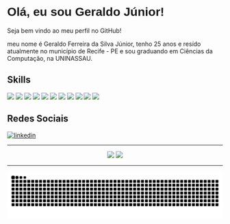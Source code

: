 <h1 style="font-family:Arial,sans-serif;">Olá, eu sou Geraldo Júnior!</h1>
<p>Seja bem vindo ao meu perfil no GitHub!</p>
<p>meu nome é Geraldo Ferreira da Silva Júnior, tenho 25 anos e resído atualmente no município de Recife - PE e sou graduando em Ciências da Computação, na UNINASSAU.</p>
<h2>Skills</h2>
<div>
<img height="45px" src= "https://icongr.am/devicon/git-original.svg?size=128&color=currentColor"/>
<img height="45px" src= "https://icongr.am/devicon/github-original.svg?size=128&color=currentColor"/>
<img height="45px" src= "https://icongr.am/devicon/html5-original.svg?size=128&color=currentColor"/>
<img height="45px" src= "https://icongr.am/devicon/css3-original.svg?size=128&color=currentColor"/>
<img height="45px" src= "https://icongr.am/devicon/javascript-original.svg?size=128&color=currentColor"/>
<img height="45px" src= "https://icongr.am/devicon/typescript-original.svg?size=128&color=currentColor"/>
<img height="45px" src= "https://icongr.am/devicon/nodejs-original.svg?size=128&color=currentColor"/>
<img height="45px" src= "https://icongr.am/devicon/angularjs-original.svg?size=128&color=currentColor"/>
<img height="45px" src= "https://icongr.am/devicon/java-original.svg?size=128&color=currentColor"/>
<img height="45px" src= "https://icongr.am/devicon/python-original.svg?size=128&color=currentColor"/>
<img height="45px" src= "https://icongr.am/devicon/mysql-original.svg?size=128&color=currentColor"/>
                  
</div>
<h2>Redes Sociais</h2>
<div>
<a href="https://www.linkedin.com/in/gerald0juni0r/" target="_blank" rel="noopener noreferrer">
  <img src="https://img.shields.io/badge/LinkedIn-0077B5?style=for-the-badge&logo=linkedin&logoColor=white" alt="linkedin" />
</a>
</div>



<hr>

<div align = "center">
    <a href="https://githun.com/Gerald0Juni0r"></a>
    <!-- Stats -->
    <img height="160em" src="https://github-readme-stats.vercel.app/api?username=Gerald0Juni0r&show_icons=true&theme=dracula">
    <!-- Language -->
    <img height="160em" src="https://github-readme-stats.vercel.app/api/top-langs/?username=Gerald0Juni0r&layout=compact&theme=dracula">
</div>
   
<hr>

<div align = "center">
    <!-- Snake animation -->
    <img src="https://github.com/Gerald0Juni0r/Gerald0Juni0r/blob/454f8e263d66418e02ba43a8aaf53ba8a2d7f330/github-Contribution-grid-snake.svg" alt="">
</div>
